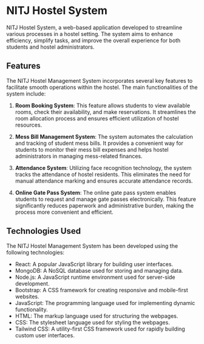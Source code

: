# NITJ Hostel  System

 NITJ Hostel  System, a web-based application developed to streamline various processes in a hostel setting. The system aims to enhance efficiency, simplify tasks, and improve the overall experience for both students and hostel administrators.

## Features

The NITJ Hostel Management System incorporates several key features to facilitate smooth operations within the hostel. The main functionalities of the system include:

1. **Room Booking System**: This feature allows students to view available rooms, check their availability, and make reservations. It streamlines the room allocation process and ensures efficient utilization of hostel resources.

2. **Mess Bill Management System**: The system automates the calculation and tracking of student mess bills. It provides a convenient way for students to monitor their mess bill expenses and helps hostel administrators in managing mess-related finances.

3. **Attendance System**: Utilizing face recognition technology, the system tracks the attendance of hostel residents. This eliminates the need for manual attendance marking and ensures accurate attendance records.

4. **Online Gate Pass System**: The online gate pass system enables students to request and manage gate passes electronically. This feature significantly reduces paperwork and administrative burden, making the process more convenient and efficient.

## Technologies Used

The NITJ Hostel Management System has been developed using the following technologies:

- React: A popular JavaScript library for building user interfaces.
- MongoDB: A NoSQL database used for storing and managing data.
- Node.js: A JavaScript runtime environment used for server-side development.
- Bootstrap: A CSS framework for creating responsive and mobile-first websites.
- JavaScript: The programming language used for implementing dynamic functionality.
- HTML: The markup language used for structuring the webpages.
- CSS: The stylesheet language used for styling the webpages.
- Tailwind CSS: A utility-first CSS framework used for rapidly building custom user interfaces.

